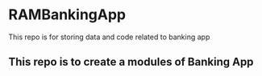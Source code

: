 # RAMBankingApp
This repo is for storing data and code related to banking app
## This repo is to create a modules of Banking App
